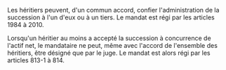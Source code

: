   
Les héritiers peuvent, d'un commun accord, confier l'administration de la succession à l'un d'eux ou à un tiers. Le mandat est régi par les articles 1984 à 2010.   

  
Lorsqu'un héritier au moins a accepté la succession à concurrence de l'actif net, le mandataire ne peut, même avec l'accord de l'ensemble des héritiers, être désigné que par le juge. Le mandat est alors régi par les articles 813-1 à 814.  
